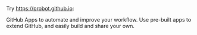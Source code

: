Try https://probot.github.io:

GitHub Apps to automate and improve your workflow.
Use pre-built apps to extend GitHub, and easily build and share your own.

